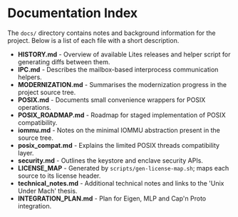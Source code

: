 # Documentation Index

The `docs/` directory contains notes and background information for the project. Below is a list of each file with a short description.

- **HISTORY.md** - Overview of available Lites releases and helper script for generating diffs between them.
- **IPC.md** - Describes the mailbox-based interprocess communication helpers.
- **MODERNIZATION.md** - Summarises the modernization progress in the project source tree.
- **POSIX.md** - Documents small convenience wrappers for POSIX operations.
- **POSIX_ROADMAP.md** - Roadmap for staged implementation of POSIX compatibility.
- **iommu.md** - Notes on the minimal IOMMU abstraction present in the source tree.
- **posix_compat.md** - Explains the limited POSIX threads compatibility layer.
- **security.md** - Outlines the keystore and enclave security APIs.
- **LICENSE_MAP** - Generated by `scripts/gen-license-map.sh`; maps each source to its license header.
- **technical_notes.md** - Additional technical notes and links to the 'Unix Under Mach' thesis.
- **INTEGRATION_PLAN.md** - Plan for Eigen, MLP and Cap'n Proto integration.
